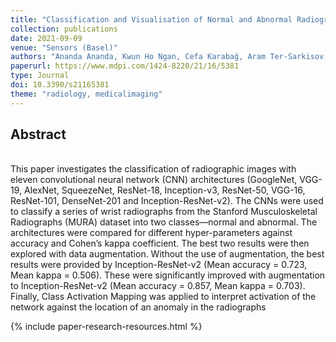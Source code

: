 ```yaml
---
title: "Classification and Visualisation of Normal and Abnormal Radiographs; A Comparison between Eleven Convolutional Neural Network Architectures"
collection: publications
date: 2021-09-09
venue: "Sensors (Basel)"
authors: "Ananda Ananda, Kwun Ho Ngan, Cefa Karabağ, Aram Ter-Sarkisov, Eduardo Alonso, Constantino Carlos Reyes-Aldasoro"
paperurl: https://www.mdpi.com/1424-8220/21/16/5381
type: Journal
doi: 10.3390/s21165381
theme: "radiology, medicalimaging"
---
```


<h2> Abstract </h2>  <br>
This paper investigates the classification of radiographic images with eleven convolutional neural network (CNN) architectures (GoogleNet, VGG-19, AlexNet, SqueezeNet, ResNet-18, Inception-v3, ResNet-50, VGG-16, ResNet-101, DenseNet-201 and Inception-ResNet-v2). The CNNs were used to classify a series of wrist radiographs from the Stanford Musculoskeletal Radiographs (MURA) dataset into two classes—normal and abnormal. The architectures were compared for different hyper-parameters against accuracy and Cohen’s kappa coefficient. The best two results were then explored with data augmentation. Without the use of augmentation, the best results were provided by Inception-ResNet-v2 (Mean accuracy = 0.723, Mean kappa = 0.506). These were significantly improved with augmentation to Inception-ResNet-v2 (Mean accuracy = 0.857, Mean kappa = 0.703). Finally, Class Activation Mapping was applied to interpret activation of the network against the location of an anomaly in the radiographs

{% include paper-research-resources.html %}
